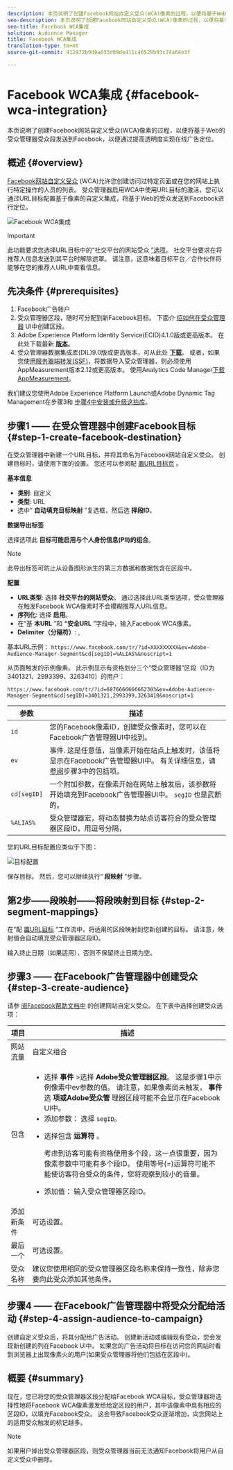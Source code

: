 ```yaml
---
description: 本页说明了创建Facebook网站自定义受众(WCA)像素的过程，以便将基于Web的受众管理器受众段发送到Facebook，以便通过提高透明度实现在线广告定位。
seo-description: 本页说明了创建Facebook网站自定义受众(WCA)像素的过程，以便将基于Web的受众管理器受众段发送到Facebook，以便通过提高透明度实现在线广告定位。
seo-title: Facebook WCA集成
solution: Audience Manager
title: Facebook WCA集成
translation-type: tm+mt
source-git-commit: 412972b9d9a633d09de411c46528b93c74a64e3f

---
```



# Facebook WCA集成 {#facebook-wca-integration}

本页说明了创建Facebook网站自定义受众(WCA)像素的过程，以便将基于Web的受众管理器受众段发送到Facebook，以便通过提高透明度实现在线广告定位。

## 概述 {#overview}

[Facebook网站自定义受众](https://www.facebook.com/business/help/449542958510885) (WCA)允许您创建访问过特定页面或在您的网站上执行特定操作的人员的列表。 受众管理器启用WCA中使用URL目标的激活，您可以通过URL目标配置基于像素的自定义集成，将基于Web的受众发送到Facebook进行定位。

![Facebook WCA集成](/help/using/integration/assets/facebook-wca-integration.png)

>[!IMPORTANT]
>
> 此功能要求您选择URL目标中的“社交平台的网站受众 [”选项](/help/using/features/destinations/create-url-destination.md)。 社交平台要求在将推荐人信息发送到其平台时解除遮罩。 请注意，这意味着目标平台／合作伙伴将能够在您的推荐人URL中查看信息。

## 先决条件 {#prerequisites}

1. Facebook广告帐户
2. 受众管理器区段，随时可分配到新Facebook目标。 下面介 [绍如何在受众管理器](/help/using/features/segments/segment-builder.md) UI中创建区段。
3. Adobe Experience Platform Identity Service(ECID)4.1.0版或更高版本。 在此处下载最新 **[版本](https://github.com/Adobe-Marketing-Cloud/id-service/releases)**。
4. 受众管理器数据集成库(DIL)9.0版或更高版本，可从此处 **[下载](https://github.com/Adobe-Marketing-Cloud/dil/releases)**。 或者，如果您使[用服务器端转发(SSF)](https://docs.adobe.com/content/help/en/analytics/admin/admin-tools/server-side-forwarding/ssf.html)，将数据导入受众管理器，则必须使用AppMeasurement版本2.12或更高版本。 使用Analytics Code Manager[下载AppMeasurement](https://docs.adobe.com/content/help/en/analytics/admin/admin-tools/code-manager-admin.html)。

我们建议您使用Adobe Experience Platform Launch或Adobe Dynamic Tag Management在步骤3和 [步骤4中安装](https://docs.adobelaunch.com/)[或升级这些库](https://docs.adobe.com/content/help/en/dtm/using/dtm-home.html)。

## 步骤1 —— 在受众管理器中创建Facebook目标 {#step-1-create-facebook-destination}

在受众管理器中新建一个URL目标，并将其命名为Facebook网站自定义受众。 创建目标时，请使用下面的设置。 您还可以参阅配 [置URL目标页](/help/using/features/destinations/create-url-destination.md) 。

**基本信息**

* **类别**: 自定义
* **类型**: URL
* 选中“ **自动填充目标映射** ”复选框，然后选 **择段ID**。

**数据导出标签**

选择选项此 **目标可能启用与个人身份信息(PII)的组合**。

>[!NOTE]
>
> 此导出标签可防止从设备图形派生的第三方数据和数据包含在区段中。

**配置**

* **URL类型**: 选择 **社交平台的网站受众**。 通过选择此URL类型选项，受众管理器在触发Facebook WCA像素时不会模糊推荐人URL信息。
* **序列化**: 选择 **启用**。
* 在“基 **本URL** ”和 **“安全URL** ”字段中，输入Facebook WCA像素。
* **Delimiter（分隔符）**: ,

基本URL示例： `https://www.facebook.com/tr/?id=XXXXXXXXX&ev=Adobe-Audience-Manager-Segment&cd[segID]=%ALIAS%&noscript=1`

从页面触发的示例像素。 此示例显示有资格划分三个“受众管理器”区段（ID为3401321、2993399、3263410）的用户：

`https://www.facebook.com/tr/?id=6876666666662303&ev=Adobe-Audience-Manager-Segment&cd[segID]=3401321,2993399,3263410&noscript=1`


| 参数 | 描述 |
---------|----------|
| `id` | 您的Facebook像素ID，创建受众像素时，您可以在Facebook广告管理器UI中找到。 |
| `ev` | 事件. 这是任意值，当像素开始在站点上触发时，该值将显示在Facebook广告管理器UI中。 有关详细信息，请 [参阅](/help/using/integration/integrating-third-party/facebook-wca-integration.md#step-3-create-audience)步骤3中的包括项。 |
| `cd[segID]` | 一个附加参数，在像素开始在网站上触发后，该参数将开始填充到Facebook广告管理器UI中。 `segID` 也是武断的。 |
| `%ALIAS%` | 受众管理器宏，将动态替换为站点访客符合的受众管理器区段ID，用逗号分隔， |

您的URL目标配置应类似于下图：

![目标配置](/help/using/integration/assets/facebook-wca.png)

保存目标。 然后，您可以继续执行“ **段映射** ”步骤。

## 第2步——段映射——将段映射到目标 {#step-2-segment-mappings}

在“配 [置URL目标](/help/using/features/destinations/create-url-destination.md) ”工作流中，将适用的区段映射到您新创建的目标。 请注意，映射值会自动填充受众管理器区段ID。

输入终止日期（如果适用），否则不保留终止日期为空。

## 步骤3 —— 在Facebook广告管理器中创建受众 {#step-3-create-audience}

请参 [阅Facebook帮助文档中](https://www.facebook.com/business/help/666509013483225) 的创建网站自定义受众。 在下表中选择创建受众选项：


| 项目 | 描述 |
---------|----------|
| 网站流量 | 自定义组合 |
| 包含 | <ul><li>选择 **事件** >选择 **Adobe受众管理器区段**。 这是步骤1中示例像素中ev参数的值。 请注意，如果像素尚未触发， **事件** 选 **项或Adobe受众管** 理器区段可能不会显示在Facebook UI中。</li><li>添加参数： 选择 `segID`。</li><li><p>选择包含 **运算符** 。</p><p>考虑到访客可能有资格使用多个段，这一点很重要，因为像素参数中可能有多个段ID。 使用等号(=)运算符可能不能使访客符合受众的条件，您将观察到较小的音量。</p></li><li>添加值： 输入受众管理器区段ID。</li></ul> |
| 添加新条件 | 可选设置。 |
| 最后一个 | 可选设置。 |
| 受众名称 | 建议您使用相同的受众管理器区段名称来保持一致性，除非您要向此受众添加其他条件。 |

## 步骤4 —— 在Facebook广告管理器中将受众分配给活动 {#step-4-assign-audience-to-campaign}

创建自定义受众后，将其分配给广告活动。 创建新活动或编辑现有受众，您会发现新创建的列在Facebook UI中。 如果您的广告活动将目标在访问您的网站时看到浏览器上出现像素火的用户(如果受众管理器将他们包括在区段中)。

## 概要 {#summary}

现在，您已将您的受众管理器区段分配给Facebook WCA目标，受众管理器将选择性地将Facebook WCA像素激发给给定区段的用户，其中该像素中具有相应的区段ID，以填充Facebook受众。 这会导致Facebook受众逐渐增加，向您网站上的适用受众触发的标记越多。

>[!NOTE]
>
> 如果用户掉出受众管理器区段，则受众管理器当前无法通知Facebook将用户从自定义受众中删除。


